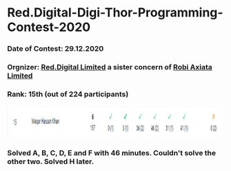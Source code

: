 # Red.Digital-Digi-Thor-Programming-Contest-2020

### Date of Contest: 29.12.2020

### Orgnizer: [Red.Digital Limited](http://www.reddotdigitalit.com/) a sister concern of [Robi Axiata Limited](https://www.robi.com.bd/en)

### Rank: 15th (out of 224 participants)

<img src="https://raw.githubusercontent.com/Waqar-107/Red.Digital-Digi-Thor-Programming-Contest-2020/main/contest_rank.PNG" height="75px" width="1050px" alt=""/>

### Solved A, B, C, D, E and F with 46 minutes. Couldn't solve the other two. Solved H later.
